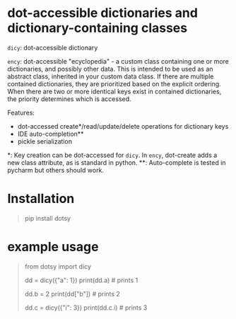 # dot-accessible dictionaries and dictionary-containing classes

`dicy`: dot-accessible dictionary

`ency`: dot-accessible "ecyclopedia" - a custom class containing one or more dictionaries, and possibly other data. 
This is intended to be used as an abstract class, inherited in your custom data class. 
If there are multiple contained dictionaries, they are prioritized based on the explicit ordering. When there are two or more identical keys exist in contained dictionaries, the priority determines which is accessed.

Features:
- dot-accessed create*/read/update/delete operations for dictionary keys
- IDE auto-completion**
- pickle serialization

*: Key creation can be dot-accessed for `dicy`. In `ency`, dot-create adds a new class attribute, as is standard in python. 
**: Auto-complete is tested in pycharm but others should work.


# Installation

> pip install dotsy

# example usage

> from dotsy import dicy
> 
> dd = dicy({"a": 1})
> print(dd.a) # prints 1
> 
> dd.b = 2
> print(dd["b"]) # prints 2
> 
> dd.c = dicy({"i": 3})
> print(dd.c.i) # prints 3

